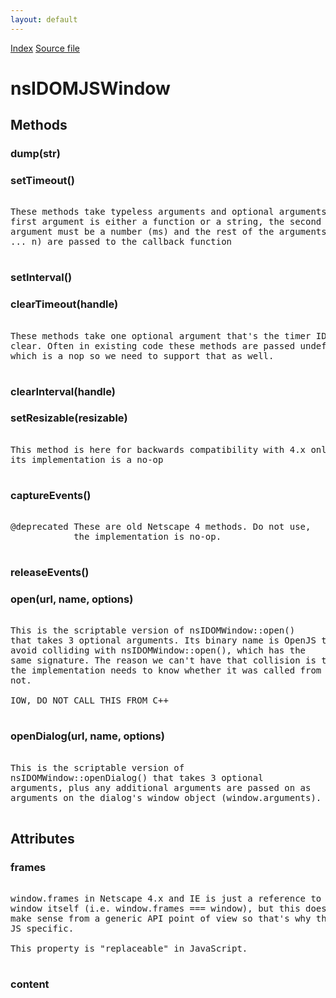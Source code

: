 ```yaml
---
layout: default
---
```

<div id='links'><a href="../index.html">Index</a>
<a href="http://dxr.mozilla.org/mozilla-central/source/dom/interfaces/base/nsIDOMJSWindow.idl">Source file</a>
</div>

# nsIDOMJSWindow #

## Methods ##

### dump(str) ###

### setTimeout() ###
<pre>  
These methods take typeless arguments and optional arguments, the  
first argument is either a function or a string, the second  
argument must be a number (ms) and the rest of the arguments (2  
... n) are passed to the callback function  
  
</pre>
### setInterval() ###

### clearTimeout(handle) ###
<pre>  
These methods take one optional argument that's the timer ID to  
clear. Often in existing code these methods are passed undefined,  
which is a nop so we need to support that as well.  
  
</pre>
### clearInterval(handle) ###

### setResizable(resizable) ###
<pre>  
This method is here for backwards compatibility with 4.x only,  
its implementation is a no-op  
  
</pre>
### captureEvents() ###
<pre>  
@deprecated These are old Netscape 4 methods. Do not use,  
            the implementation is no-op.  
  
</pre>
### releaseEvents() ###

### open(url, name, options) ###
<pre>  
This is the scriptable version of nsIDOMWindow::open()  
that takes 3 optional arguments. Its binary name is OpenJS to  
avoid colliding with nsIDOMWindow::open(), which has the  
same signature. The reason we can't have that collision is that  
the implementation needs to know whether it was called from JS or  
not.  
  
IOW, DO NOT CALL THIS FROM C++  
  
</pre>
### openDialog(url, name, options) ###
<pre>  
This is the scriptable version of  
nsIDOMWindow::openDialog() that takes 3 optional  
arguments, plus any additional arguments are passed on as  
arguments on the dialog's window object (window.arguments).  
  
</pre>
## Attributes ##

### frames ###
<pre>  
window.frames in Netscape 4.x and IE is just a reference to the  
window itself (i.e. window.frames === window), but this doesn't  
make sense from a generic API point of view so that's why this is  
JS specific.  
  
This property is "replaceable" in JavaScript.  
  
</pre>
### content ###

